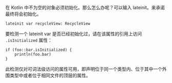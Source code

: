 在 Kotlin 中不为空的对象必须初始化。那么怎么办呢？可以输入 lateinit。来承诺最终将会初始化。

```
lateinit var recycleView: RecycleView
```

要检测一个 lateinit var 是否已经初始化过，请在该属性的引用上访问 `.isInitialized` 属性：

```
if (foo::bar.isInitialized) {
    println(foo.bar)
}
```

此检测仅对可词法级访问的属性可用，即声明位于同一个类型内、位于其中一个外围类型中或者位于相同文件的顶层的属性。